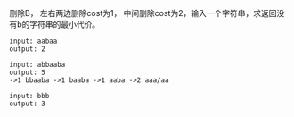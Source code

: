 删除B， 左右两边删除cost为1， 中间删除cost为2，输入一个字符串，求返回没有b的字符串的最小代价。

```
input: aabaa
output: 2
```
```
input: abbaaba
output: 5
->1 bbaaba ->1 baaba ->1 aaba ->2 aaa/aa
```
```
input: bbb
output: 3
```

<!-- 使用两个dp数组，一个从左往右遍历，一个从右往左，记录到当前的cost最小值是多少， 所以针对每一个位置的两个dp相对应值的之和就是所有的cost，
比如aaba
dpleft = 0,0,2,2
dpright = 2,2,2,0

状态转移： 
dp[i] = dp[i-1], if (current position equals to A)
dp[i] = (i, dp[i - 1] + 2) 当前是b的两种的两种情况，一种是直接从头删到尾，一种是上一个cost  + 2, 

特殊情况：
bbb
起始判断一下是否全部是b全部是b直接返回n -->